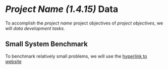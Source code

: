 # *Project Name (1.4.15)* Data 
To accomplish the *project name* project objectives of *project objectives*, we will *data development tasks*. 

## Small System Benchmark
To benchmark relatively small problems, we will use the [hyperlink to website](https://github.com/GridMod/RTS-GMLC)

